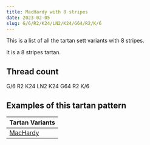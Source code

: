 ```yaml
---
title: MacHardy with 8 stripes
date: 2023-02-05
slug: G/6/R2/K24/LN2/K24/G64/R2/K/6
---
```

This is a list of all the tartan sett variants with 8 stripes.

It is a 8 stripes tartan.


## Thread count
G/6 R2 K24 LN2 K24 G64 R2 K/6

## Examples of this tartan pattern

| Tartan Variants |
|---------------|
| [MacHardy](/variants/g/6/r2/k24/ln2/k24/g64/r2/k/6-g008000-k000000-lne0e0e0-rc00000)||
